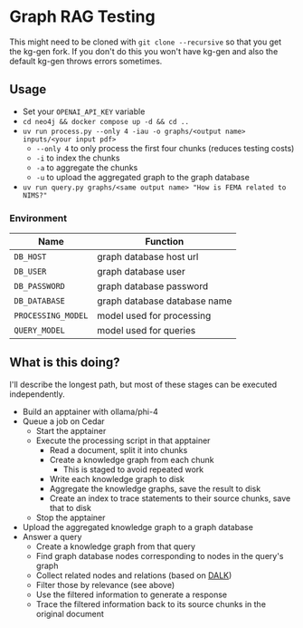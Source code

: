# Graph RAG Testing

This might need to be cloned with `git clone --recursive` so that you get the kg-gen fork.
If you don't do this you won't have kg-gen and also the default kg-gen throws errors sometimes. 

## Usage
- Set your `OPENAI_API_KEY` variable
- `cd neo4j && docker compose up -d && cd ..`
- `uv run process.py --only 4 -iau -o graphs/<output name> inputs/<your input pdf>`
	- `--only 4` to only process the first four chunks (reduces testing costs)
	- `-i` to index the chunks
	- `-a` to aggregate the chunks
	- `-u` to upload the aggregated graph to the graph database
- `uv run query.py graphs/<same output name> "How is FEMA related to NIMS?"`

### Environment
| Name | Function |
| - | - | 
| `DB_HOST` | graph database host url |
| `DB_USER` | graph database user | 
| `DB_PASSWORD` | graph database password | 
| `DB_DATABASE` | graph database database name | 
| `PROCESSING_MODEL` | model used for processing |
| `QUERY_MODEL` | model used for queries |


## What is this doing?
I'll describe the longest path, but most of these stages can be executed independently. 

- Build an apptainer with ollama/phi-4
- Queue a job on Cedar
	- Start the apptainer
	- Execute the processing script in that apptainer
		- Read a document, split it into chunks
		- Create a knowledge graph from each chunk
			- This is staged to avoid repeated work
		- Write each knowledge graph to disk
		- Aggregate the knowledge graphs, save the result to disk
		- Create an index to trace statements to their source chunks, save that to disk 
	- Stop the apptainer 
- Upload the aggregated knowledge graph to a graph database
- Answer a query
	- Create a knowledge graph from that query
	- Find graph database nodes corresponding to nodes in the query's graph
	- Collect related nodes and relations (based on [DALK](https://arxiv.org/pdf/2405.04819))
	- Filter those by relevance (see above)
	- Use the filtered information to generate a response 
	- Trace the filtered information back to its source chunks in the original document
